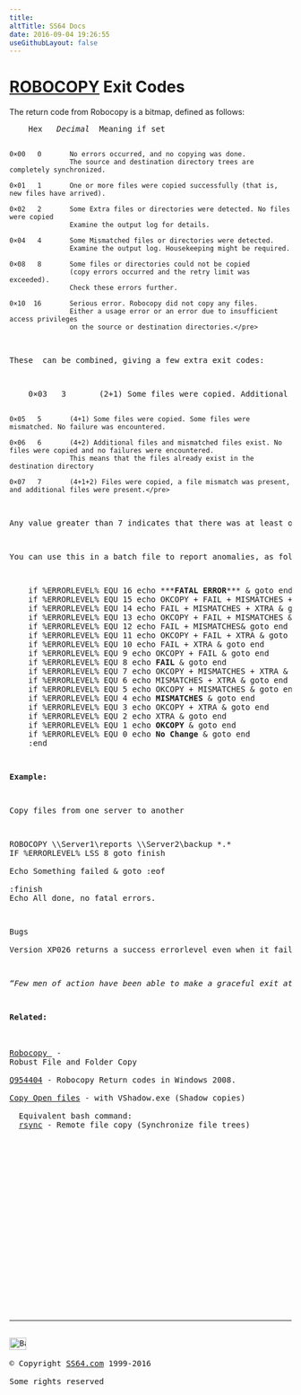 ```yaml
---
title:
altTitle: SS64 Docs
date: 2016-09-04 19:26:55
useGithubLayout: false
---
```

<!-- #BeginLibraryItem "/Library/head_nt.lbi" --><!-- #EndLibraryItem --><h1><a href="robocopy.html">ROBOCOPY</a> Exit Codes</h1>
<p>The return code from Robocopy is a bitmap, defined as follows:</p>
<pre>    Hex   <i>Decimal</i>  Meaning if set

    0×00   0       No errors occurred, and no copying was done.
                   The source and destination directory trees are completely synchronized. 

    0×01   1       One or more files were copied successfully (that is, new files have arrived).

    0×02   2       Some Extra files or directories were detected. No files were copied
                   Examine the output log for details. 

    0×04   4       Some Mismatched files or directories were detected.
                   Examine the output log. Housekeeping might be required.

    0×08   8       Some files or directories could not be copied
                   (copy errors occurred and the retry limit was exceeded).
                   Check these errors further.

    0×10  16       Serious error. Robocopy did not copy any files.
                   Either a usage error or an error due to insufficient access privileges
                   on the source or destination directories.</pre>
<p>These  can be combined, giving a few extra exit codes:</p>
<pre>    0×03   3       (2+1) Some files were copied. Additional files were present. No failure was encountered.

    0×05   5       (4+1) Some files were copied. Some files were mismatched. No failure was encountered.

    0×06   6       (4+2) Additional files and mismatched files exist. No files were copied and no failures were encountered.
                   This means that the files already exist in the destination directory

    0×07   7       (4+1+2) Files were copied, a file mismatch was present, and additional files were present.</pre>
<p>Any value greater than 7 indicates that there was at least one failure during the copy operation.</p>
<p>You can use this in a batch file to report anomalies, as follows:</p>
<pre>    if %ERRORLEVEL% EQU 16 echo ***<b>FATAL ERROR</b>*** &amp; goto end
    if %ERRORLEVEL% EQU 15 echo OKCOPY + FAIL + MISMATCHES + XTRA &amp; goto end
    if %ERRORLEVEL% EQU 14 echo FAIL + MISMATCHES + XTRA &amp; goto end
    if %ERRORLEVEL% EQU 13 echo OKCOPY + FAIL + MISMATCHES &amp; goto end
    if %ERRORLEVEL% EQU 12 echo FAIL + MISMATCHES&amp; goto end
    if %ERRORLEVEL% EQU 11 echo OKCOPY + FAIL + XTRA &amp; goto end
    if %ERRORLEVEL% EQU 10 echo FAIL + XTRA &amp; goto end
    if %ERRORLEVEL% EQU 9 echo OKCOPY + FAIL &amp; goto end
    if %ERRORLEVEL% EQU 8 echo <b>FAIL</b> &amp; goto end
    if %ERRORLEVEL% EQU 7 echo OKCOPY + MISMATCHES + XTRA &amp; goto end
    if %ERRORLEVEL% EQU 6 echo MISMATCHES + XTRA &amp; goto end
    if %ERRORLEVEL% EQU 5 echo OKCOPY + MISMATCHES &amp; goto end
    if %ERRORLEVEL% EQU 4 echo <b>MISMATCHES</b> &amp; goto end
    if %ERRORLEVEL% EQU 3 echo OKCOPY + XTRA &amp; goto end
    if %ERRORLEVEL% EQU 2 echo XTRA &amp; goto end
    if %ERRORLEVEL% EQU 1 echo <b>OKCOPY</b> &amp; goto end
    if %ERRORLEVEL% EQU 0 echo <b>No Change</b> &amp; goto end
    :end  </pre>
<p><b>Example:</b></p>
<p>Copy files from one server to another</p>
<pre>ROBOCOPY \\Server1\reports \\Server2\backup *.*<br><span class="code">IF %ERRORLEVEL% LSS 8 goto finish</span><br>
Echo Something failed &amp; goto :eof
<br>:finish<br>Echo All done, no fatal errors.</pre>
<p>Bugs<br>
Version XP026 returns a success errorlevel even when it fails. </p>
<p class="quote"><i>“Few men of action have been able to make a graceful exit at the appropriate time” ~ Malcolm Muggeridge</i></p>
<p><b>Related:</b><br>
  <br>
<a href="robocopy.html">Robocopy </a> -
Robust File and Folder Copy<br>
<a href="https://support.microsoft.com/kb/954404">Q954404</a> - Robocopy Return codes in Windows 2008.<br>
<a href="http://blogs.msdn.com/adioltean/archive/2005/01/05/346793.aspx">Copy Open files</a> - with VShadow.exe (Shadow copies) <br>
  Equivalent bash command:
  <a href="../bash/rsync.html">rsync</a> - Remote file copy (Synchronize file trees)</p><!-- #BeginLibraryItem "/Library/foot_nt.lbi" --><p>
<!-- windows300 -->
<ins class="adsbygoogle" style="display:inline-block;width:300px;height:250px" data-ad-client="ca-pub-6140977852749469" data-ad-slot="7649547908"></ins>
<script>
(adsbygoogle = window.adsbygoogle || []).push({});
</script></p>
<hr>
<div id="bl" class="footer"><a href="robocopy-exit.html#"><img src="../images/top.png" width="30" height="22" alt="Back to the Top"></a></div>
<div id="br" class="footer, tagline">© Copyright <a href="../index.html">SS64.com</a> 1999-2016<br>
Some rights reserved</div><!-- #EndLibraryItem -->

